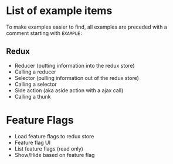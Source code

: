 # List of example items

To make examples easier to find, all examples are preceded with a comment starting with `EXAMPLE: `

## Redux

- Reducer (putting information into the redux store)
- Calling a reducer
- Selector (pulling information out of the redux store)
- Calling a selector
- Side action (aka aside action with a ajax call)
- Calling a thunk

# Feature Flags

- Load feature flags to redux store
- Feature flag UI
- List feature flags (read only)
- Show/Hide based on feature flag
